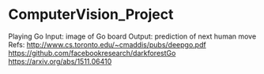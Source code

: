 # ComputerVision_Project
Playing Go
Input: image of Go board
Output: prediction of next human move
Refs:
http://www.cs.toronto.edu/~cmaddis/pubs/deepgo.pdf
https://github.com/facebookresearch/darkforestGo
https://arxiv.org/abs/1511.06410
